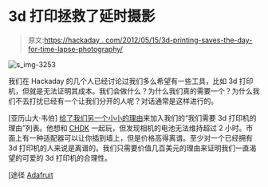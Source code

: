# 3d 打印拯救了延时摄影

> 原文:[https://hackaday . com/2012/05/15/3d-printing-saves-the-day-for-time-lapse-photography/](https://hackaday.com/2012/05/15/3d-printing-saves-the-day-for-time-lapse-photography/)

![](../Images/1c1ea2fd55242e0a9ce2b82dacb258aa.png "s_img-3253")

我们在 Hackaday 的几个人已经讨论过我们多么希望有一些工具，比如 3d 打印机，但就是无法证明其成本。我们会做什么？为什么我们真的需要一个？为什么我们不去打扰已经有一个让我们分开的人呢？对话通常是这样进行的。

[亚历山大·韦伯] [给了我们另一个小小的理由](http://tinkerlog.com/2012/05/13/battery-adapter-for-canon-powershot-sx200/)来加入我们的“我们需要 3d 打印机的理由”列表。他想和 [CHDK](http://hackaday.com/2008/05/27/how-to-expand-your-camera-with-chdk/) 一起玩，但发现相机的电池无法维持超过 2 小时。市面上有一种适配器可以让你插到墙上，但是价格高得离谱。至少对一个已经拥有 3d 打印机的人来说是离谱的。我们只需要价值几百美元的理由来证明我们一直渴望的可爱的 3d 打印机的合理性。

[途径 [Adafruit](http://www.adafruit.com/blog/2012/05/14/3d-printed-battery-adapter-for-a-canon-powershot-sx200/)